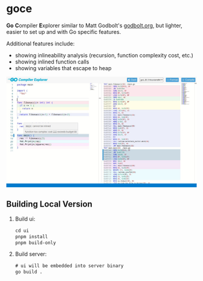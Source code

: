 # goce

**Go** **C**ompiler **E**xplorer similar to Matt Godbolt's [godbolt.org](https://godbolt.org), but lighter, easier to set up and with Go specific features.

Additional features include:
- showing inlineability analysis (recursion, function complexity cost, etc.)
- showing inlined function calls
- showing variables that escape to heap

![Screenshot](/images/screenshot.jpg)

## Building Local Version

1. Build ui:
    ```shell
    cd ui
    pnpm install
    pnpm build-only
    ```

2. Build server:
    ```shell
    # ui will be embedded into server binary
    go build .
    ```